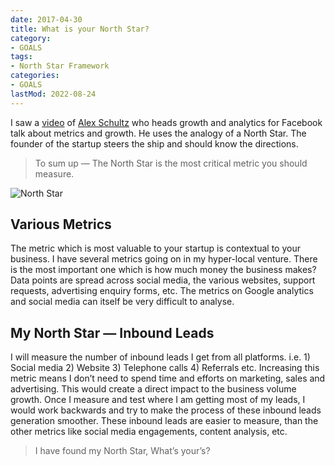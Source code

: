 ```yaml
---
date: 2017-04-30
title: What is your North Star?
category:
- GOALS
tags:
- North Star Framework
categories:
- GOALS
lastMod: 2022-08-24
---
```

I saw a [video](https://www.youtube.com/watch?v=n_yHZ_vKjno&index=6&list=PL5q_lef6zVkaTY_cT1k7qFNF2TidHCe-1) of [Alex Schultz](https://www.linkedin.com/in/alexorig/) who heads growth and analytics for Facebook talk about metrics and growth. He uses the analogy of a North Star. The founder of the startup steers the ship and should know the directions.

> To sum up — The North Star is the most critical metric you should measure.

![North Star](https://mataroa.blog/images/c7d7a869.jpeg)

## Various Metrics
The metric which is most valuable to your startup is contextual to your business. I have several metrics going on in my hyper-local venture. There is the most important one which is how much money the business makes? Data points are spread across social media, the various websites, support requests, advertising enquiry forms, etc. The metrics on Google analytics and social media can itself be very difficult to analyse.

## My North Star — Inbound Leads
I will measure the number of inbound leads I get from all platforms. i.e. 1) Social media 2) Website 3) Telephone calls 4) Referrals etc. Increasing this metric means I don’t need to spend time and efforts on marketing, sales and advertising. This would create a direct impact to the business volume growth. Once I measure and test where I am getting most of my leads, I would work backwards and try to make the process of these inbound leads generation smoother. These inbound leads are easier to measure, than the other metrics like social media engagements, content analysis, etc.
> I have found my North Star, What’s your’s?
